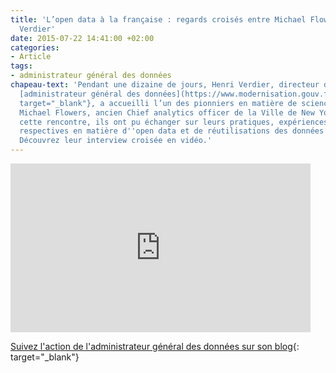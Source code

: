 ```yaml
---
title: 'L’open data à la française : regards croisés entre Michael Flowers et Henri
  Verdier'
date: 2015-07-22 14:41:00 +02:00
categories:
- Article
tags:
- administrateur général des données
chapeau-text: 'Pendant une dizaine de jours, Henri Verdier, directeur d’Etalab et
  [administrateur général des données](https://www.modernisation.gouv.fr/home/administrateur-general-des-donnees-chief-data-officer-interview-henri-verdier){:
  target="_blank"}, a accueilli l’un des pionniers en matière de science de la donnée,
  Michael Flowers, ancien Chief analytics officer de la Ville de New York. Lors de
  cette rencontre, ils ont pu échanger sur leurs pratiques, expériences et vision
  respectives en matière d''open data et de réutilisations des données publiques.
  Découvrez leur interview croisée en vidéo.'
---
```


<iframe frameborder="0" width="480" height="270" src="https://www.dailymotion.com/embed/video/x2u6lex" allowfullscreen allow="autoplay"></iframe>

[Suivez l'action de l'administrateur général des données sur son blog](https://agd.data.gouv.fr/){: target="_blank"}